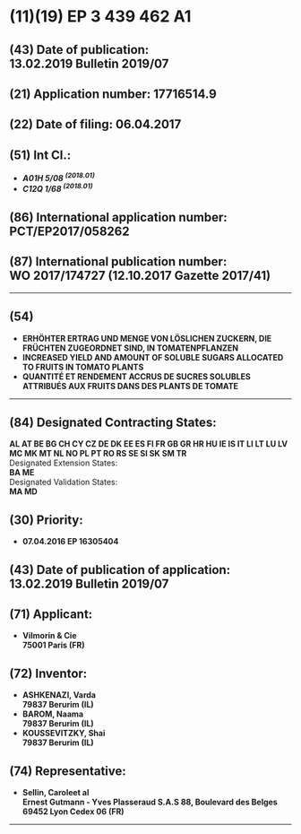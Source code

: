 # (11)(19) **EP 3 439 462 A1**
## (43) Date of publication:<br>**13.02.2019 Bulletin 2019/07**
## (21) Application number: **17716514.9**
## (22) Date of filing: **06.04.2017**
## (51) Int Cl.:
+ ***A01H 5/08 <sup>(2018.01)</sup>***
+ ***C12Q 1/68 <sup>(2018.01)</sup>***
## (86) International application number:<br>**PCT/EP2017/058262**
## (87) International publication number:<br>**WO 2017/174727 (12.10.2017 Gazette 2017/41)**
***
## (54)
+ **ERHÖHTER ERTRAG UND MENGE VON LÖSLICHEN ZUCKERN, DIE FRÜCHTEN ZUGEORDNET SIND, IN TOMATENPFLANZEN**
+ **INCREASED YIELD AND AMOUNT OF SOLUBLE SUGARS ALLOCATED TO FRUITS IN TOMATO PLANTS**
+ **QUANTITÉ ET RENDEMENT ACCRUS DE SUCRES SOLUBLES ATTRIBUÉS AUX FRUITS DANS DES PLANTS DE TOMATE**
***
## (84) Designated Contracting States:
**AL AT BE BG CH CY CZ DE DK EE ES FI FR GB GR HR HU IE IS IT LI LT LU LV MC MK MT NL NO PL PT RO RS SE SI SK SM TR**
<br>Designated Extension States:<br>**BA ME**
<br>Designated Validation States:<br>**MA MD**
## (30) Priority:
+ **07.04.2016 EP 16305404**
## (43) Date of publication of application: 13.02.2019 Bulletin 2019/07
## (71) Applicant:
+ **Vilmorin & Cie<br>75001 Paris (FR)**
## (72) Inventor:
+ **ASHKENAZI, Varda<br>79837 Berurim (IL)**
+ **BAROM, Naama<br>79837 Berurim (IL)**
+ **KOUSSEVITZKY, Shai<br>79837 Berurim (IL)**
## (74) Representative:
+ **Sellin, Caroleet al<br>Ernest Gutmann - Yves Plasseraud S.A.S 
88, Boulevard des Belges<br>69452 Lyon Cedex 06 (FR)**
***